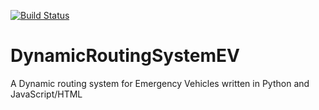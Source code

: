 [![Build Status](https://travis-ci.com/AaronMulgrew/DynamicRoutingSystemEV.svg?token=T3QXcSpDWyZChXS4v2ux&branch=master)](https://travis-ci.com/AaronMulgrew/DynamicRoutingSystemEV)

# DynamicRoutingSystemEV
A Dynamic routing system for Emergency Vehicles written in Python and JavaScript/HTML
